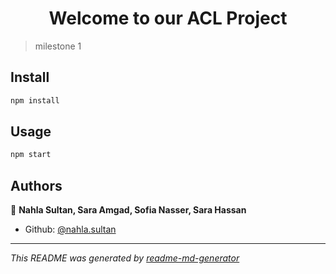 <h1 align="center">Welcome to our ACL Project </h1>


> milestone 1

## Install

```sh
npm install
```

## Usage

```sh
npm start
```



## Authors

👤 **Nahla Sultan, Sara Amgad, Sofia Nasser, Sara Hassan**

* Github: [@nahla.sultan](https://github.com/nahla.sultan)



***
_This README was generated by [readme-md-generator](https://github.com/kefranabg/readme-md-generator)_

